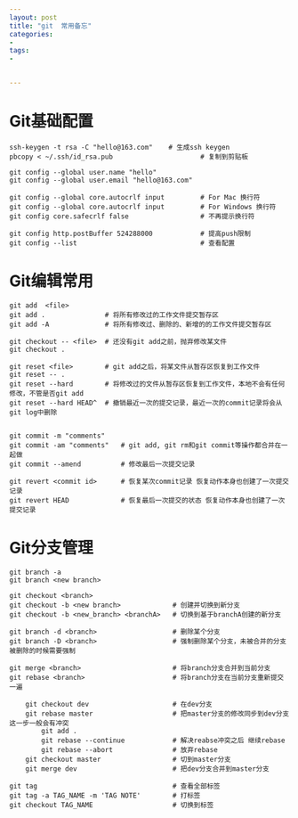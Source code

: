 ```yaml
---
layout: post
title: "git  常用备忘"
categories:
- 
tags:
- 


---
```



Git基础配置
================

	ssh-keygen -t rsa -C "hello@163.com"    # 生成ssh keygen
	pbcopy < ~/.ssh/id_rsa.pub                      # 复制到剪贴板

	git config --global user.name "hello"
	git config --global user.email "hello@163.com"

	git config --global core.autocrlf input         # For Mac 换行符
	git config --global core.autocrlf input         # For Windows 换行符
	git config core.safecrlf false                  # 不再提示换行符

	git config http.postBuffer 524288000            # 提高push限制
	git config --list                               # 查看配置

Git编辑常用 
================

	git add  <file>
	git add .               # 将所有修改过的工作文件提交暂存区
	git add -A              # 将所有修改过、删除的、新增的的工作文件提交暂存区

	git checkout -- <file>  # 还没有git add之前，抛弃修改某文件
	git checkout .

	git reset <file>        # git add之后，将某文件从暂存区恢复到工作文件
	git reset -- .  
	git reset --hard        # 将修改过的文件从暂存区恢复到工作文件，本地不会有任何修改，不管是否git add
	git reset --hard HEAD^  # 撤销最近一次的提交记录，最近一次的commit记录将会从git log中删除


	git commit -m "comments"
	git commit -am "comments"   # git add, git rm和git commit等操作都合并在一起做
	git commit --amend          # 修改最后一次提交记录

	git revert <commit id>      # 恢复某次commit记录 恢复动作本身也创建了一次提交记录
	git revert HEAD             # 恢复最后一次提交的状态 恢复动作本身也创建了一次提交记录

Git分支管理
================

	git branch -a
	git branch <new branch>

	git checkout <branch>
	git checkout -b <new branch>             # 创建并切换到新分支
	git checkout -b <new_branch> <branchA>   # 切换到基于branchA创建的新分支

	git branch -d <branch>                   # 删除某个分支
	git branch -D <branch>                   # 强制删除某个分支，未被合并的分支被删除的时候需要强制

	git merge <branch>                       # 将branch分支合并到当前分支
	git rebase <branch>                      # 将branch分支在当前分支重新提交一遍

	    git checkout dev                     # 在dev分支
	    git rebase master                    # 把master分支的修改同步到dev分支 这一步一般会有冲突
	        git add .
	        git rebase --continue            # 解决reabse冲突之后 继续rebase
	        git rebase --abort               # 放弃rebase
	    git checkout master                  # 切到master分支
	    git merge dev                        # 把dev分支合并到master分支

	git tag                                  # 查看全部标签
	git tag -a TAG_NAME -m 'TAG NOTE'        # 打标签
	git checkout TAG_NAME                    # 切换到标签